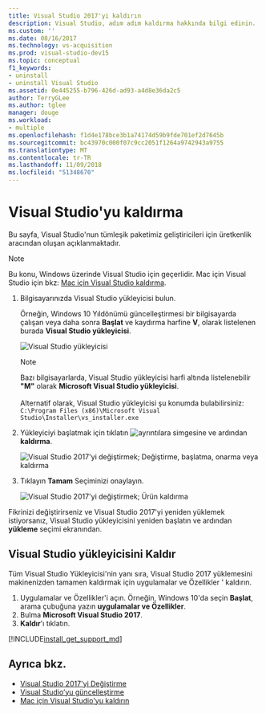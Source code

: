 ```yaml
---
title: Visual Studio 2017'yi kaldırın
description: Visual Studio, adım adım kaldırma hakkında bilgi edinin.
ms.custom: ''
ms.date: 08/16/2017
ms.technology: vs-acquisition
ms.prod: visual-studio-dev15
ms.topic: conceptual
f1_keywords:
- uninstall
- uninstall Visual Studio
ms.assetid: 0e445255-b796-426d-ad93-a4d8e36da2c5
author: TerryGLee
ms.author: tglee
manager: douge
ms.workload:
- multiple
ms.openlocfilehash: f1d4e178bce3b1a74174d59b9fde701ef2d7645b
ms.sourcegitcommit: bc43970c000f07c9cc2051f1264a9742943a9755
ms.translationtype: MT
ms.contentlocale: tr-TR
ms.lasthandoff: 11/09/2018
ms.locfileid: "51348670"
---
```

# <a name="uninstall-visual-studio"></a>Visual Studio'yu kaldırma

Bu sayfa, Visual Studio'nun tümleşik paketimiz geliştiricileri için üretkenlik aracından oluşan açıklanmaktadır.

> [!NOTE]
> Bu konu, Windows üzerinde Visual Studio için geçerlidir. Mac için Visual Studio için bkz: [Mac için Visual Studio kaldırma](/visualstudio/mac/uninstall).

1. Bilgisayarınızda Visual Studio yükleyicisi bulun.

     Örneğin, Windows 10 Yıldönümü güncelleştirmesi bir bilgisayarda çalışan veya daha sonra **Başlat** ve kaydırma harfine **V**, olarak listelenen burada **Visual Studio yükleyicisi**.

     ![Visual Studio yükleyicisi](media/vs2017-locate-the-visual-studio-installer.PNG "Microsoft Visual Studio yükleyicisi bulunamıyor")

   > [!NOTE]
   > Bazı bilgisayarlarda, Visual Studio yükleyicisi harfi altında listelenebilir **"M"** olarak **Microsoft Visual Studio yükleyicisi**.<br/><br/> Alternatif olarak, Visual Studio yükleyicisi şu konumda bulabilirsiniz: `C:\Program Files (x86)\Microsoft Visual Studio\Installer\vs_installer.exe`

2. Yükleyiciyi başlatmak için tıklatın ![ayrıntılara](media/vs2017uninstall-UninstallIcon.png "seçenekleri simgesini") simgesine ve ardından **kaldırma**.

     ![Visual Studio 2017'yi değiştirmek; Değiştirme, başlatma, onarma veya kaldırma](media/vs2017-uninstall.PNG "onarmak veya Visual Studio 2017'yi kaldırın")

3. Tıklayın **Tamam** Seçiminizi onaylayın.

     ![Visual Studio 2017'yi değiştirmek; Ürün kaldırma](media/vs2017-uninstall-confirm.PNG "Visual Studio 2017'yi kaldırmak için Onayla")

Fikrinizi değiştirirseniz ve Visual Studio 2017'yi yeniden yüklemek istiyorsanız, Visual Studio yükleyicisini yeniden başlatın ve ardından **yükleme** seçimi ekranından.

## <a name="uninstall-visual-studio-installer"></a>Visual Studio yükleyicisini Kaldır

Tüm Visual Studio Yükleyicisi'nin yanı sıra, Visual Studio 2017 yüklemesini makinenizden tamamen kaldırmak için uygulamalar ve Özellikler ' kaldırın.

1. Uygulamalar ve Özellikler'i açın. Örneğin, Windows 10'da seçin **Başlat**, arama çubuğuna yazın **uygulamalar ve Özellikler**.
2. Bulma **Microsoft Visual Studio 2017**.
3. **Kaldır**'ı tıklatın.

[!INCLUDE[install_get_support_md](includes/install_get_support_md.md)]

## <a name="see-also"></a>Ayrıca bkz.

* [Visual Studio 2017'yi Değiştirme](modify-visual-studio.md)
* [Visual Studio’yu güncelleştirme](update-visual-studio.md)
* [Mac için Visual Studio'yu kaldırın](/visualstudio/mac/uninstall)